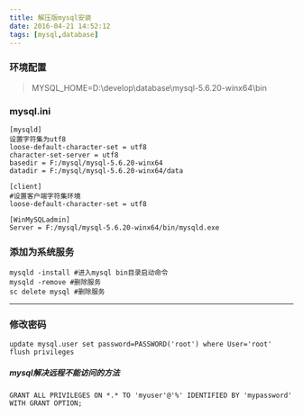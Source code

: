 ```yaml
---
title: 解压版mysql安装
date: 2016-04-21 14:52:12
tags: [mysql,database]
---
```

### 环境配置
> MYSQL_HOME=D:\develop\database\mysql-5.6.20-winx64\bin


### mysql.ini
```
[mysqld]
设置字符集为utf8
loose-default-character-set = utf8
character-set-server = utf8
basedir = F:/mysql/mysql-5.6.20-winx64
datadir = F:/mysql/mysql-5.6.20-winx64/data 

[client]
#设置客户端字符集环境 
loose-default-character-set = utf8

[WinMySQLadmin]
Server = F:/mysql/mysql-5.6.20-winx64/bin/mysqld.exe
```
### 添加为系统服务
```
mysqld -install #进入mysql bin目录启动命令
mysqld -remove #删除服务
sc delete mysql #删除服务
```
***
### 修改密码
```
update mysql.user set password=PASSWORD('root') where User='root' 
flush privileges 
```

##### mysql解决远程不能访问的方法
```
GRANT ALL PRIVILEGES ON *.* TO 'myuser'@'%' IDENTIFIED BY 'mypassword' WITH GRANT OPTION;
```



